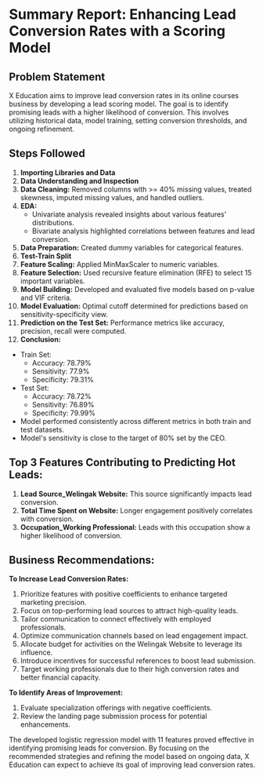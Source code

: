 # Summary Report: Enhancing Lead Conversion Rates with a Scoring Model

## Problem Statement
X Education aims to improve lead conversion rates in its online courses business by developing a lead scoring model. The goal is to identify promising leads with a higher likelihood of conversion. This involves utilizing historical data, model training, setting conversion thresholds, and ongoing refinement.

## Steps Followed

1. **Importing Libraries and Data**
2. **Data Understanding and Inspection**
3. **Data Cleaning:** Removed columns with >= 40% missing values, treated skewness, imputed missing values, and handled outliers.
4. **EDA:**
   - Univariate analysis revealed insights about various features' distributions.
   - Bivariate analysis highlighted correlations between features and lead conversion.
5. **Data Preparation:** Created dummy variables for categorical features.
6. **Test-Train Split**
7. **Feature Scaling:** Applied MinMaxScaler to numeric variables.
8. **Feature Selection:** Used recursive feature elimination (RFE) to select 15 important variables.
9. **Model Building:** Developed and evaluated five models based on p-value and VIF criteria.
10. **Model Evaluation:** Optimal cutoff determined for predictions based on sensitivity-specificity view.
11. **Prediction on the Test Set:** Performance metrics like accuracy, precision, recall were computed.
12. **Conclusion:**
   - Train Set:
     - Accuracy: 78.79%
     - Sensitivity: 77.9%
     - Specificity: 79.31%
   - Test Set:
     - Accuracy: 78.72%
     - Sensitivity: 76.89%
     - Specificity: 79.99%
   - Model performed consistently across different metrics in both train and test datasets.
   - Model's sensitivity is close to the target of 80% set by the CEO.

## Top 3 Features Contributing to Predicting Hot Leads:
1. **Lead Source_Welingak Website:** This source significantly impacts lead conversion.
2. **Total Time Spent on Website:** Longer engagement positively correlates with conversion.
3. **Occupation_Working Professional:** Leads with this occupation show a higher likelihood of conversion.

## Business Recommendations:

**To Increase Lead Conversion Rates:**
1. Prioritize features with positive coefficients to enhance targeted marketing precision.
2. Focus on top-performing lead sources to attract high-quality leads.
3. Tailor communication to connect effectively with employed professionals.
4. Optimize communication channels based on lead engagement impact.
5. Allocate budget for activities on the Welingak Website to leverage its influence.
6. Introduce incentives for successful references to boost lead submission.
7. Target working professionals due to their high conversion rates and better financial capacity.

**To Identify Areas of Improvement:**
1. Evaluate specialization offerings with negative coefficients.
2. Review the landing page submission process for potential enhancements.

The developed logistic regression model with 11 features proved effective in identifying promising leads for conversion. By focusing on the recommended strategies and refining the model based on ongoing data, X Education can expect to achieve its goal of improving lead conversion rates.